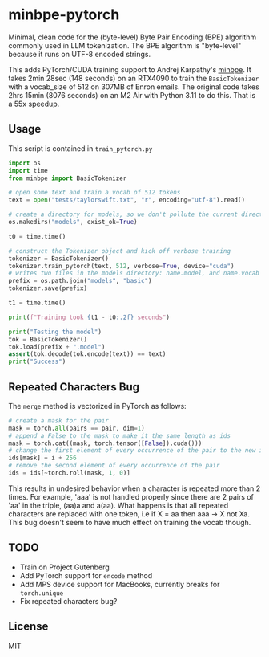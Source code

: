 # minbpe-pytorch

Minimal, clean code for the (byte-level) Byte Pair Encoding (BPE) algorithm commonly used in LLM tokenization. The BPE algorithm is "byte-level" because it runs on UTF-8 encoded strings.

This adds PyTorch/CUDA training support to Andrej Karpathy's [minbpe](https://github.com/karpathy/minbpe).  It takes 2min 28sec (148 seconds) on an RTX4090 to train the `BasicTokenizer` with a vocab_size of 512 on 307MB of Enron emails.  The original code takes 2hrs 15min (8076 seconds) on an M2 Air with Python 3.11 to do this.  That is a 55x speedup.

## Usage

This script is contained in `train_pytorch.py`

```python
import os
import time
from minbpe import BasicTokenizer

# open some text and train a vocab of 512 tokens
text = open("tests/taylorswift.txt", "r", encoding="utf-8").read()

# create a directory for models, so we don't pollute the current directory
os.makedirs("models", exist_ok=True)

t0 = time.time()

# construct the Tokenizer object and kick off verbose training
tokenizer = BasicTokenizer()
tokenizer.train_pytorch(text, 512, verbose=True, device="cuda")
# writes two files in the models directory: name.model, and name.vocab
prefix = os.path.join("models", "basic")
tokenizer.save(prefix)

t1 = time.time()

print(f"Training took {t1 - t0:.2f} seconds")

print("Testing the model")
tok = BasicTokenizer()
tok.load(prefix + ".model")
assert(tok.decode(tok.encode(text)) == text)
print("Success")
```

## Repeated Characters Bug

The `merge` method is vectorized in PyTorch as follows:

```python
# create a mask for the pair
mask = torch.all(pairs == pair, dim=1)
# append a False to the mask to make it the same length as ids
mask = torch.cat((mask, torch.tensor([False]).cuda()))
# change the first element of every occurrence of the pair to the new id
ids[mask] = i + 256
# remove the second element of every occurrence of the pair
ids = ids[~torch.roll(mask, 1, 0)]
```

This results in undesired behavior when a character is repeated more than 2 times.  For example, 'aaa' is not handled properly since there are 2 pairs of 'aa' in the triple, (aa)a and a(aa).  What happens is that all repeated characters are replaced with one token, i.e if X = aa then aaa -> X not Xa.  This bug doesn't seem to have much effect on training the vocab though.

## TODO

- Train on Project Gutenberg
- Add PyTorch support for `encode` method
- Add MPS device support for MacBooks, currently breaks for `torch.unique`
- Fix repeated characters bug?

## License

MIT